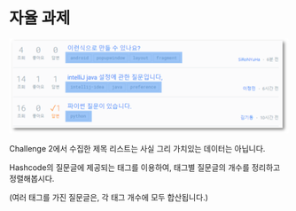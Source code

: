 # 자율 과제

![](../../.gitbook/assets/image%20%28286%29.png)

Challenge 2에서 수집한 제목 리스트는 사실 그리 가치있는 데이터는 아닙니다.

Hashcode의 질문글에 제공되는 태그를 이용하여, 태그별 질문글의 개수를 정리하고 정렬해봅시다.

\(여러 태그를 가진 질문글은, 각 태그 개수에 모두 합산됩니다.\)

